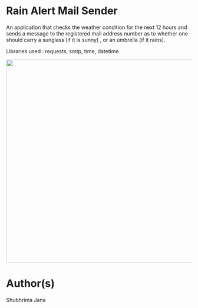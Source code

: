 # Rain Alert Mail Sender

<p> An application that checks the weather condition for the next 12 hours and sends a message to the registered mail address number as to whether one should carry a sunglass (if it is sunny) , or an umbrella (if it rains).</p>

<p>Libraries used : requests, smtp, time, datetime</p>

<img src="https://user-images.githubusercontent.com/68013183/116644886-30901380-a992-11eb-8acd-cf0395a433e4.png" width="550">

# Author(s)

Shubhrima Jana
